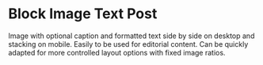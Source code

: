 # Block Image Text Post

Image with optional caption and formatted text side by side on desktop and stacking on mobile. Easily to be used for editorial content. Can be quickly adapted for more controlled layout options with fixed image ratios.
